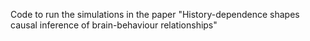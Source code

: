 Code to run the simulations in the paper "History-dependence shapes causal inference of brain-behaviour relationships"
